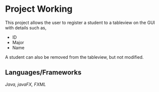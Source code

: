# Project Working
This project allows the user to register a student to a tableview on the GUI with details such as,
* ID
* Major
* Name 

A student can also be removed from the tableview, but not modified.

## Languages/Frameworks
*Java, javaFX, FXML*
